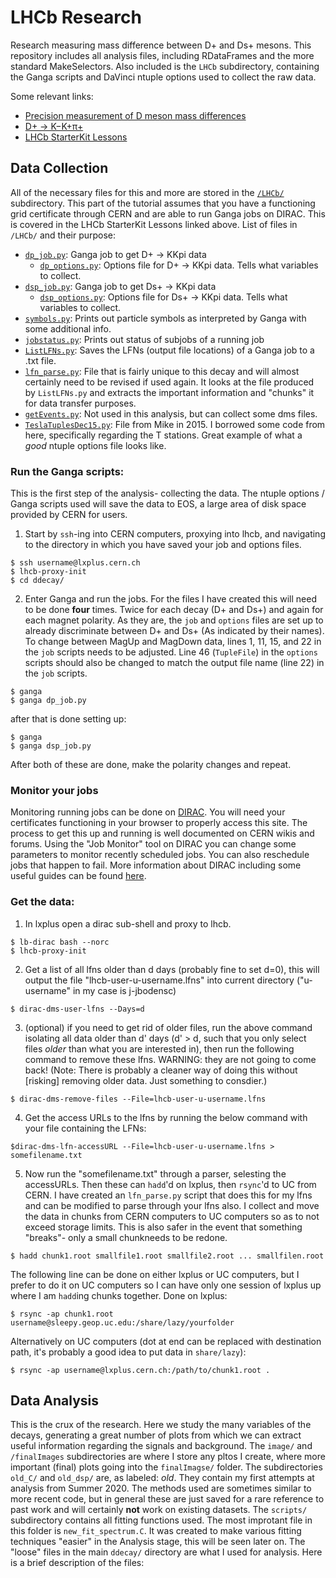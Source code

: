 # LHCb Research
Research measuring mass difference between D+ and Ds+ mesons. This repository includes all analysis files, including RDataFrames and the more standard MakeSelectors. Also included is the `LHCb` subdirectory, containing the Ganga scripts and DaVinci ntuple options used to collect the raw data.

Some relevant links: 
 * [Precision measurement of D meson mass differences](https://arxiv.org/pdf/1304.6865.pdf "d meson mass differences")
 * [D+ → K−K+π+](https://arxiv.org/pdf/hep-ex/0501075.pdf "D -> KKpi")
 * [LHCb StarterKit Lessons](https://lhcb.github.io/starterkit-lessons/ "lhcb starterkit")


## Data Collection
All of the necessary files for this and more are stored in the [`/LHCb/`](https://github.com/bodensjc/ddecay/tree/main/LHCb) subdirectory. This part of the tutorial assumes that you have a functioning grid certificate through CERN and are able to run Ganga jobs on DIRAC. This is covered in the LHCb StarterKit Lessons linked above. 
List of files in `/LHCb/` and their purpose:
 * [`dp_job.py`](https://github.com/bodensjc/ddecay/blob/main/LHCb/dp_job.py): Ganga job to get D+ -> KKpi data
   * [`dp_options.py`](https://github.com/bodensjc/ddecay/blob/main/LHCb/dp_options.py): Options file for D+ -> KKpi data. Tells what variables to collect.
 * [`dsp_job.py`](https://github.com/bodensjc/ddecay/blob/main/LHCb/dsp_job.py): Ganga job to get Ds+ -> KKpi data
   * [`dsp_options.py`](https://github.com/bodensjc/ddecay/blob/main/LHCb/dsp_options.py): Options file for Ds+ -> KKpi data. Tells what variables to collect.
* [`symbols.py`](https://github.com/bodensjc/ddecay/blob/main/LHCb/symbols.py): Prints out particle symbols as interpreted by Ganga with some additional info.
* [`jobstatus.py`](https://github.com/bodensjc/ddecay/blob/main/LHCb/jobstatus.py): Prints out status of subjobs of a running job
* [`ListLFNs.py`](https://github.com/bodensjc/ddecay/blob/main/LHCb/ListLFNs.py): Saves the LFNs (output file locations) of a Ganga job to a .txt file.
* [`lfn_parse.py`](https://github.com/bodensjc/ddecay/blob/main/LHCb/lfn_parse.py): File that is fairly unique to this decay and will almost certainly need to be revised if used again. It looks at the file produced by `ListLFNs.py` and extracts the important information and "chunks" it for data transfer purposes.
* [`getEvents.py`](https://github.com/bodensjc/ddecay/blob/main/LHCb/getEvents.py): Not used in this analysis, but can collect some dms files.
* [`TeslaTuplesDec15.py`](https://github.com/bodensjc/ddecay/blob/main/LHCb/TeslaTuplesDec15.py): File from Mike in 2015. I borrowed some code from here, specifically regarding the T stations. Great example of what a _good_ ntuple options file looks like.



### Run the Ganga scripts:
This is the first step of the analysis- collecting the data. The ntuple options / Ganga scripts used will save the data to EOS, a large area of disk space provided by CERN for users. 
1. Start by `ssh`-ing into CERN computers, proxying into lhcb, and navigating to the directory in which you have saved your job and options files.
```
$ ssh username@lxplus.cern.ch
$ lhcb-proxy-init
$ cd ddecay/
```
2. Enter Ganga and run the jobs. For the files I have created this will need to be done **four** times. Twice for each decay (D+ and Ds+) and again for each magnet polarity. As they are, the `job` and `options` files are set up to already discriminate between D+ and Ds+ (As indicated by their names). To change between MagUp and MagDown data, lines 1, 11, 15, and 22 in the `job` scripts needs to be adjusted. Line 46 (`TupleFile`) in the `options` scripts should also be changed to match the output file name (line 22) in the `job` scripts.
```
$ ganga
$ ganga dp_job.py
```
after that is done setting up:
```
$ ganga
$ ganga dsp_job.py
```
After both of these are done, make the polarity changes and repeat.


### Monitor your jobs
Monitoring running jobs can be done on [DIRAC](https://lhcb-portal-dirac.cern.ch/DIRAC/). You will need your certificates functioning in your browser to properly access this site. The process to get this up and running is well documented on CERN wikis and forums. Using the "Job Monitor" tool on DIRAC you can change some parameters to monitor recently scheduled jobs. You can also reschedule jobs that happen to fail. More information about DIRAC including some useful guides can be found [here](http://diracgrid.org/).


### Get the data:
1. In lxplus open a dirac sub-shell and proxy to lhcb.
```
$ lb-dirac bash --norc 
$ lhcb-proxy-init
```
2. Get a list of all lfns older than d days (probably fine to set d=0), this will output the file "lhcb-user-u-username.lfns" into current directory ("u-username" in my case is j-jbodensc)
```
$ dirac-dms-user-lfns --Days=d
```
3. (optional) if you need to get rid of older files, run the above command isolating all data older than d' days (d' > d, such that you only select files _older_ than what you are interested in), then run the following command to remove these lfns. WARNING: they are not going to come back! (Note: There is probably a cleaner way of doing this without [risking] removing older data. Just something to consdier.)
```
$ dirac-dms-remove-files --File=lhcb-user-u-username.lfns
```
4. Get the access URLs to the lfns by running the below command with your file containing the LFNs:
```
$dirac-dms-lfn-accessURL --File=lhcb-user-u-username.lfns > somefilename.txt 
```
5. Now run the "somefilename.txt" through a parser, selesting the accessURLs. Then these can `hadd`'d on lxplus, then `rsync`'d to UC from CERN. I have created an `lfn_parse.py` script that does this for my lfns and can be modified to parse through your lfns also. I collect and move the data in chunks from CERN computers to UC computers so as to not exceed storage limits. This is also safer in the event that something "breaks"- only a small chunkneeds to be redone.
```
$ hadd chunk1.root smallfile1.root smallfile2.root ... smallfilen.root
```
The following line can be done on either lxplus or UC computers, but I prefer to do it on UC computers so I can have only one session of lxplus up where I am `hadd`ing chunks together. Done on lxplus:
```
$ rsync -ap chunk1.root username@sleepy.geop.uc.edu:/share/lazy/yourfolder
```
Alternatively on UC computers (dot at end can be replaced with destination path, it's probably a good idea to put data in `share/lazy`):
```
$ rsync -ap username@lxplus.cern.ch:/path/to/chunk1.root .
```

## Data Analysis
This is the crux of the research. Here we study the many variables of the decays, generating a great number of plots from which we can extract useful information regarding the signals and background.  The `image/` and `/finalImages` subdirectories are where I store any pltos I create, where more important (final) plots going into the `finalImagse/` folder. The subdirectories `old_C/` and `old_dsp/` are, as labeled: _old_. They contain my first attempts at analysis from Summer 2020. The methods used are sometimes similar to more recent code, but in general these are just saved for a rare reference to past work and will certainly **not** work on existing datasets. The `scripts/` subdirectory contains all fitting functions used. The most improtant file in this folder is `new_fit_spectrum.C`. It was created to make various fitting techniques "easier" in the Analysis stage, this will be seen later on. The "loose" files in the main `ddecay/` directory are what I used for analysis. Here is a brief description of the files:


